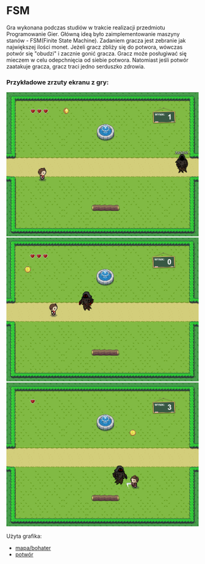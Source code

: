 # FSM
Gra wykonana podczas studiów w trakcie realizacji przedmiotu Programowanie Gier.
Główną ideą było zaimplementowanie maszyny stanów - FSM(Finite State Machine).
Zadaniem gracza jest zebranie jak największej ilości monet. Jeżeli gracz zbliży się
do potwora, wówczas potwór się "obudzi" i zacznie gonić gracza. Gracz może posługiwać się
mieczem w celu odepchnięcia od siebie potwora. Natomiast jeśli potwór zaatakuje gracza, gracz traci jedno serduszko zdrowia.

### Przykładowe zrzuty ekranu z gry:
<kbd>![alt-text](https://github.com/JakubMakaruk/GameDev/blob/master/FSM/zdj1.png)</kbd>
<kbd>![alt-text](https://github.com/JakubMakaruk/GameDev/blob/master/FSM/zdj2.png)</kbd>
<kbd>![alt-text](https://github.com/JakubMakaruk/GameDev/blob/master/FSM/zdj3.png)</kbd>

Użyta grafika:
* [mapa/bohater](https://opengameart.org/content/zelda-like-tilesets-and-sprites)
* [potwór](https://opengameart.org/content/grue)
